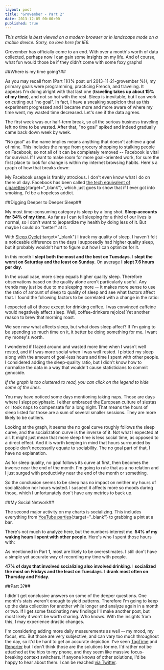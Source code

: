 ```yaml
---
layout: post
title: "Grovember - Part 2"
date: 2013-12-05 00:00:00
published: true
---
```


_This article is best viewed on a modern browser or in landscape mode on a 
mobile device. Sorry, no love here for IE6._

Grovember has officially come to an end. With over a month's worth of data 
collected, perhaps now I can gain some insights on my life. And of course, what 
fun would those be if they didn't come with some foxy graphs!

##Where is my time going?##

<div class="graph" id="category-pie"></div>

As you may recall from [Part 1]({% post_url 2013-11-21-grovember %}), my primary 
goals were programming, practicing French, and traveling. It appears I'm doing 
alright with that last one (__traveling takes up about 15% of my time__), and 
not so hot with the rest. Sleep is inevitable, but I can work on cutting out "no 
goal". In fact, I have a sneaking suspicion that as this experiment progressed 
and I became more and more aware of where my time went, my wasted time 
decreased.  Let's see if the data agrees.

<div class="graph" id="waste-line"></div>

The first week was our half-term break, so all the serious business traveling 
left no time to be wasted. After that, "no goal" spiked and indeed gradually 
came back down week by week.

"No goal" as the name implies means anything that doesn't achieve a goal of 
mine. This includes the range from grocery shopping to stalking people on 
Facebook, so not all of it can be completely removed -- Facebook is vital for 
survival. If I want to make room for more goal-oriented work, for sure the first 
place to look for change is within my internet browsing habits. Here's a graph 
of how that breaks down:

<div class="graph" id="internet-bar"></div>

My Facebook usage is frankly atrocious. I don't even know what I do on there all 
day. Facebook has been called [the tech equivalent of 
cigarettes](http://oznathan.quora.com/Facebook-is-the-21st-century-tech-equivalent-of-cigarettes-And-now-I-can-finally-prove-it){:target="\_blank"}, 
which just goes to show that if I ever got into smoking, I'd be a hopeless 
addict.

##Digging Deeper to Deeper Sleep##

My most time-consuming category is sleep by a long shot. __Sleep accounts for 
34% of my time.__ As far as I can tell sleeping for a third of our lives is 
normal, so I don't want to jeopardize my health by doing less of it. But maybe I 
could do "better" at it.

With [Sleep Cycle](http://www.sleepcycle.com/){:target="\_blank"} I track my 
quality of sleep. I haven't felt a noticeable difference on the days I 
supposedly had higher quality sleep, but it probably wouldn't hurt to figure out 
how I can optimize for it.

In this month I __slept both the most and the best on Tuesdays__. I __slept the 
worst on Saturday and the least on Sunday__. On average I __slept 7.6 hours per 
day__.

In the usual case, more sleep equals higher quality sleep. Therefore 
observations based on the quality alone aren't particularly useful. Any trends 
may just be due to me sleeping more -- it makes more sense to use the ratio of 
amount of sleep to quality of sleep and see what factors affect that. I found 
the following factors to be correlated with a change in the ratio:

<div class="graph" id="sleep-diff"></div>

I expected all of those except for drinking coffee. I was convinced caffeine 
would negatively affect sleep. Well, coffee-drinkers rejoice! Yet another reason 
to brew that morning roast.

We see now what affects sleep, but what does sleep affect? If I'm going to be 
spending so much time on it, it better be doing something for me. I want my 
money's worth.

I wondered if I lazed around and wasted more time when I wasn't well rested, and 
if I was more social when I was well rested. I plotted my sleep along with the 
  amount of goal-less hours and time I spent with other people. I considered 
  adding the sleep-quality ratio, but I didn't know how to normalize the data in 
  a way that wouldn't cause statisticians to commit genocide.

_If the graph is too cluttered to read, you can click on the legend to hide some 
of the lines._

<div class="graph" id="sleep-line"></div>

You may have noticed some days mentioning taking naps. Those are days where I 
slept polyphasic. I either embraced the European culture of siestas or I took 
naps to compensate for a long night. That means the hours of sleep listed for 
those are a sum of several smaller sessions. They are more likely to be 
outliers.

Looking at the graph, it seems the no goal curve roughly follows the sleep 
curve, and the socialization curve is the inverse of it. Not what I expected at 
all. It might just mean that more sleep time is less social time, as opposed to 
a direct effect. And it is worth keeping in mind that hours surrounded by people 
don't necessarily equate to sociability. The no goal part of that, I have no 
explanation.

As for sleep quality, no goal follows its curve at first, then becomes the 
inverse near the end of the month. I'm going to rule that as a no relation and I 
just surged with productivity near the end of the month or something.

So the conclusion seems to be sleep has no impact on neither my hours of 
socialization nor hours wasted. I suspect it affects more so moods during those, 
which I unfortunately don't have any metrics to back up.

##My Social Network##

The second major activity on my charts is socializing. This includes everything 
from [YouTube parties](http://xkcd.com/920/){:target="\_blank"} to grabbing a 
pint at a bar.

There's not much to analyze here, but the numbers interest me. __54% of my 
waking hours I spent with other people__. Here's who I spent those hours with:

<div class="graph" id="people-pie"></div>

As mentioned in Part 1, most are likely to be overestimates. I still don't have 
a simple yet accurate way of recording my time with people.

__47% of days that involved socializing also involved drinking__. I __socialized 
the most on Fridays and the least on Tuesdays__. I __drank most often on 
Thursday and Friday__.

##Part 3?##

I didn't get conclusive answers on some of the deeper questions. One month's 
stats weren't enough to yield patterns. Therefore I'm going to keep up the data 
collection for another while longer and analyze again in a month or two. If I 
get some fascinating new findings I'll make another post, but most likely it 
won't be worth sharing. Who knows. With the insights from this, I may experience 
drastic changes.

I'm considering adding more daily measurements as well -- my mood, my focus, 
etc. But those are very subjective, and can vary too much throughout the day, so 
it'd be hard to get an accurate depiction. I've seen [TagTime](http://tagti.me) 
and [Reporter](http://www.reporter-app.com/) but I don't think those are the 
solutions for me. I'd rather not be attached at the hips to my phone, and they 
seem like massive focus-breaking context switchers. If anyone knows of other 
solutions, I'd be happy to hear about them. I can be reached [via 
Twitter](https://twitter.com/wangfowen).

<link rel="stylesheet" href="/css/grovember.css">
<script src="http://d3js.org/d3.v3.min.js" charset="utf-8"></script>
<script type="text/javascript" src="/js/grovember-data.js"></script>
<script type="text/javascript" src="/js/grovember.js"></script>
